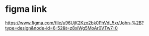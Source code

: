 # figma link

https://www.figma.com/file/u96UjK2Kzo2bk0PhVdL5xr/John-%2B?type=design&node-id=6-52&t=z8xiWg5MoAr0VTw7-0